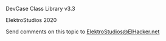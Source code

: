 ﻿DevCase Class Library v3.3


<p>ElektroStudios 2020</p>

Send comments on this topic to [ElektroStudios@ElHacker.net](mailto:ElektroStudios@ElHacker.net?Subject=DevCase%20Class%20Library%20v3.3)

